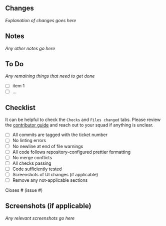 ## Changes

_Explanation of changes goes here_

## Notes

_Any other notes go here_

## To Do

_Any remaining things that need to get done_

- [ ] item 1
- [ ] ...

## Checklist

It can be helpful to check the `Checks` and `Files changed` tabs.
Please review the [contributor guide](https://github.com/Northeastern-Electric-Racing/PM-Dashboard-v2/blob/main/docs/ContributorGuide.md) and reach out to your squad if anything is unclear.

- [ ] All commits are tagged with the ticket number
- [ ] No linting errors
- [ ] No newline at end of file warnings
- [ ] All code follows repository-configured prettier formatting
- [ ] No merge conflicts
- [ ] All checks passing
- [ ] Code sufficiently tested
- [ ] Screenshots of UI changes (if applicable)
- [ ] Remove any not-applicable sections

Closes # (issue #)

## Screenshots (if applicable)

_Any relevant screenshots go here_


